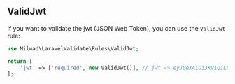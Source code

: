 ## ValidJwt

If you want to validate the jwt (JSON Web Token), you can use the `ValidJwt` rule:

```php
use Milwad\LaravelValidate\Rules\ValidJwt;

return [
    'jwt' => ['required', new ValidJwt()], // jwt => eyJ0eXAiOiJKV1QiLCJhbGciOiJIUzI1NiJ9.eyJpc3MiOiJPbmxpbmUgSldUIEJ1aWxkZXIiLCJpYXQiOjE2ODk0MTc2MDEsImV4cCI6MTcyMDk1MzYwMSwiYXVkIjoid3d3LmV4YW1wbGUuY29tIiwic3ViIjoianJvY2tldEBleGFtcGxlLmNvbSIsIkdpdmVuTmFtZSI6IkpvaG5ueSIsIlN1cm5hbWUiOiJSb2NrZXQiLCJFbWFpbCI6Impyb2NrZXRAZXhhbXBsZS5jb20iLCJSb2xlIjpbIk1hbmFnZXIiLCJQcm9qZWN0IEFkbWluaXN0cmF0b3IiXX0.CkbMklirbZiqG4ebCfd53tNgtXBFyYaRIwCCWdakios
];
```
